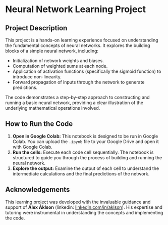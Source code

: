 # Neural Network Learning Project

## Project Description

This project is a hands-on learning experience focused on understanding the fundamental concepts of neural networks. It explores the building blocks of a simple neural network, including:

- Initialization of network weights and biases.
- Computation of weighted sums at each node.
- Application of activation functions (specifically the sigmoid function) to introduce non-linearity.
- Forward propagation of inputs through the network to generate predictions.

The code demonstrates a step-by-step approach to constructing and running a basic neural network, providing a clear illustration of the underlying mathematical operations involved.

## How to Run the Code

1.  **Open in Google Colab:** This notebook is designed to be run in Google Colab. You can upload the `.ipynb` file to your Google Drive and open it with Google Colab.
2.  **Run the cells:** Execute each code cell sequentially. The notebook is structured to guide you through the process of building and running the neural network.
3.  **Explore the output:** Examine the output of each cell to understand the intermediate calculations and the final predictions of the network.

## Acknowledgements

This learning project was developed with the invaluable guidance and support of **Alex Aklson** (linkedin: [linkedin.com/in/aklson](https://www.linkedin.com/in/aklson)). His expertise and tutoring were instrumental in understanding the concepts and implementing the code.
